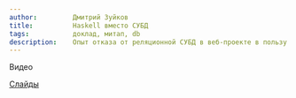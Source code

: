 ```yaml
---
author:         Дмитрий Зуйков
title:          Haskell вместо СУБД
tags:           доклад, митап, db
description:    Опыт отказа от реляционной СУБД в веб-проекте в пользу in-memory структуры данных и CAS (Content-addressable storage). Зачем это было сделано и что получилось в итоге.
---
```


Видео


[Слайды](???)
